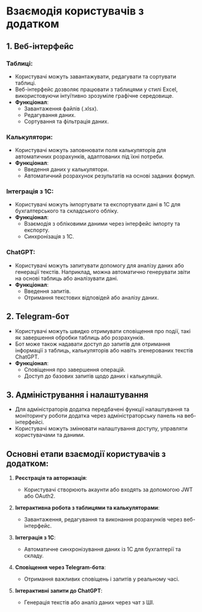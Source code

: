 # Взаємодія користувачів з додатком

## 1. Веб-інтерфейс
### Таблиці:
- Користувачі можуть завантажувати, редагувати та сортувати таблиці.
- Веб-інтерфейс дозволяє працювати з таблицями у стилі Excel, використовуючи інтуїтивно зрозуміле графічне середовище.
- **Функціонал**: 
  - Завантаження файлів (.xlsx).
  - Редагування даних.
  - Сортування та фільтрація даних.

### Калькулятори:
- Користувачі можуть заповнювати поля калькуляторів для автоматичних розрахунків, адаптованих під їхні потреби.
- **Функціонал**:
  - Введення даних у калькулятори.
  - Автоматичний розрахунок результатів на основі заданих формул.

### Інтеграція з 1С:
- Користувачі можуть імпортувати та експортувати дані в 1С для бухгалтерського та складського обліку.
- **Функціонал**:
  - Взаємодія з обліковими даними через інтерфейс імпорту та експорту.
  - Синхронізація з 1С.

### ChatGPT:
- Користувачі можуть запитувати допомогу для аналізу даних або генерації текстів. Наприклад, можна автоматично генерувати звіти на основі таблиць або аналізувати дані.
- **Функціонал**:
  - Введення запитів.
  - Отримання текстових відповідей або аналізу даних.

## 2. Telegram-бот
- Користувачі можуть швидко отримувати сповіщення про події, такі як завершення обробки таблиць або розрахунків.
- Бот може також надавати доступ до запитів для отримання інформації з таблиць, калькуляторів або навіть згенерованих текстів ChatGPT.
- **Функціонал**:
  - Сповіщення про завершення операцій.
  - Доступ до базових запитів щодо даних і калькуляцій.

## 3. Адміністрування і налаштування
- Для адміністраторів додатка передбачені функції налаштування та моніторингу роботи додатка через адміністраторську панель на веб-інтерфейсі.
- Користувачі можуть змінювати налаштування доступу, управляти користувачами та даними.

## Основні етапи взаємодії користувачів з додатком:
1. **Реєстрація та авторизація**:
   - Користувачі створюють акаунти або входять за допомогою JWT або OAuth2.
   
2. **Інтерактивна робота з таблицями та калькуляторами**:
   - Завантаження, редагування та виконання розрахунків через веб-інтерфейс.

3. **Інтеграція з 1С**:
   - Автоматичне синхронізування даних із 1С для бухгалтерії та складу.

4. **Сповіщення через Telegram-бота**:
   - Отримання важливих сповіщень і запитів у реальному часі.

5. **Інтерактивні запити до ChatGPT**:
   - Генерація текстів або аналіз даних через чат з ШІ.
